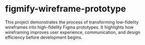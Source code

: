 # figmify-wireframe-prototype
This project demonstrates the process of transforming low-fidelity wireframes into high-fidelity Figma prototypes. It highlights how wireframing improves user experience, communication, and design efficiency before development begins.



